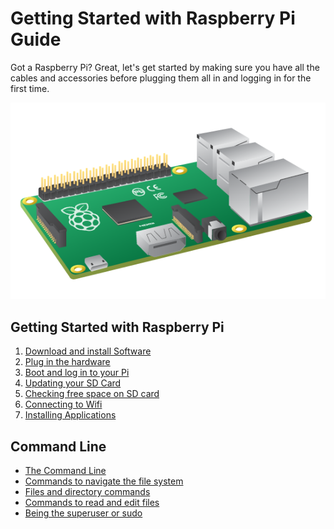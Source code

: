 # Getting Started with Raspberry Pi Guide

Got a Raspberry Pi? Great, let's get started by making sure you have all the cables and accessories before plugging them all in and logging in for the first time.

![](images/Raspberry_Pi_B+.png)

## Getting Started with Raspberry Pi

1. [Download and install Software](writing-sd-card-image.md)
1. [Plug in the hardware](quick-pi-setup.md)
1. [Boot and log in to your Pi](booting-logging-in.md)
1. [Updating your SD Card](update-sd-card.md)
1. [Checking free space on SD card](checking-sd-space.md)
1. [Connecting to Wifi](wifi.md)
1. [Installing Applications](install-apps.md)

## Command Line
- [The Command Line](command-line-guide.md)
- [Commands to navigate the file system](navigating-the-file-system.md)
- [Files and directory commands](files-directories.md)
- [Commands to read and edit files](read-edit-cl.md)
- [Being the superuser or sudo](sudo.md)